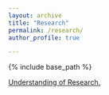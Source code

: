 ```yaml
---
layout: archive
title: "Research"
permalink: /research/
author_profile: true

---
```


{% include base_path %}

[Understanding of Research.](https://jacktangsy.github.io/files/Understanding_of_Research.pdf)
